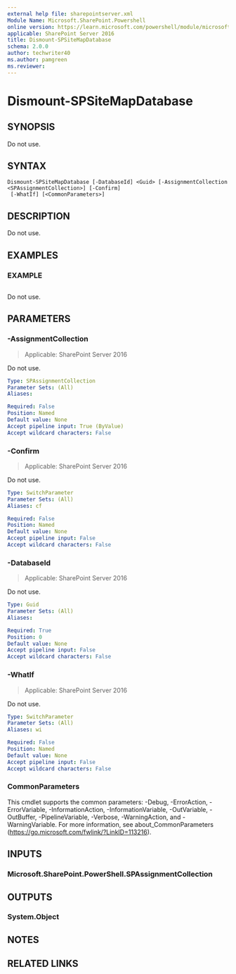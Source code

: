 ```yaml
---
external help file: sharepointserver.xml
Module Name: Microsoft.SharePoint.Powershell
online version: https://learn.microsoft.com/powershell/module/microsoft.sharepoint.powershell/dismount-spsitemapdatabase
applicable: SharePoint Server 2016
title: Dismount-SPSiteMapDatabase
schema: 2.0.0
author: techwriter40
ms.author: pamgreen
ms.reviewer:
---
```


# Dismount-SPSiteMapDatabase

## SYNOPSIS
Do not use.

## SYNTAX

```
Dismount-SPSiteMapDatabase [-DatabaseId] <Guid> [-AssignmentCollection <SPAssignmentCollection>] [-Confirm]
 [-WhatIf] [<CommonParameters>]
```

## DESCRIPTION
Do not use.

## EXAMPLES

### EXAMPLE
```

```

Do not use.

## PARAMETERS

### -AssignmentCollection

> Applicable: SharePoint Server 2016

Do not use.

```yaml
Type: SPAssignmentCollection
Parameter Sets: (All)
Aliases:

Required: False
Position: Named
Default value: None
Accept pipeline input: True (ByValue)
Accept wildcard characters: False
```

### -Confirm

> Applicable: SharePoint Server 2016

Do not use.

```yaml
Type: SwitchParameter
Parameter Sets: (All)
Aliases: cf

Required: False
Position: Named
Default value: None
Accept pipeline input: False
Accept wildcard characters: False
```

### -DatabaseId

> Applicable: SharePoint Server 2016

Do not use.

```yaml
Type: Guid
Parameter Sets: (All)
Aliases:

Required: True
Position: 0
Default value: None
Accept pipeline input: False
Accept wildcard characters: False
```

### -WhatIf

> Applicable: SharePoint Server 2016

Do not use.

```yaml
Type: SwitchParameter
Parameter Sets: (All)
Aliases: wi

Required: False
Position: Named
Default value: None
Accept pipeline input: False
Accept wildcard characters: False
```

### CommonParameters
This cmdlet supports the common parameters: -Debug, -ErrorAction, -ErrorVariable, -InformationAction, -InformationVariable, -OutVariable, -OutBuffer, -PipelineVariable, -Verbose, -WarningAction, and -WarningVariable. For more information, see about_CommonParameters (https://go.microsoft.com/fwlink/?LinkID=113216).

## INPUTS

### Microsoft.SharePoint.PowerShell.SPAssignmentCollection

## OUTPUTS

### System.Object

## NOTES

## RELATED LINKS
